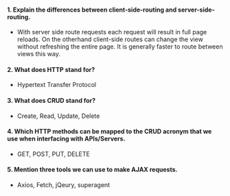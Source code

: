 #### 1. Explain the differences between client-side-routing and server-side-routing.

- With server side route requests each request will result in full page reloads. On the otherhand client-side routes can change the view without refreshing the entire page. It is generally faster to route between views this way.

#### 2. What does HTTP stand for?

- Hypertext Transfer Protocol


#### 3. What does CRUD stand for?

- Create, Read, Update, Delete


#### 4. Which HTTP methods can be mapped to the CRUD acronym that we use when interfacing with APIs/Servers.

- GET, POST, PUT, DELETE

#### 5. Mention three tools we can use to make AJAX requests.

- Axios, Fetch, jQeury, superagent
